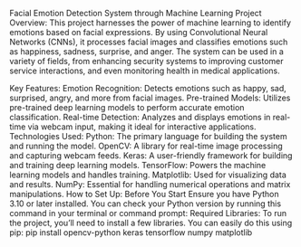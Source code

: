 Facial Emotion Detection System through Machine Learning
Project Overview:
          This project harnesses the power of machine learning to identify emotions based on facial expressions. By using Convolutional Neural Networks (CNNs), it processes facial images and classifies emotions such as happiness, sadness, surprise, and anger. The system can be used in a variety of fields, from enhancing security systems to improving customer service interactions, and even monitoring health in medical applications.

Key Features:
           Emotion Recognition: Detects emotions such as happy, sad, surprised, angry, and more from facial images.
           Pre-trained Models: Utilizes pre-trained deep learning models to perform accurate emotion classification.
           Real-time Detection: Analyzes and displays emotions in real-time via webcam input, making it ideal for interactive applications.
Technologies Used:
           Python: The primary language for building the system and running the model.
           OpenCV: A library for real-time image processing and capturing webcam feeds.
           Keras: A user-friendly framework for building and training deep learning models.
           TensorFlow: Powers the machine learning models and handles training.
           Matplotlib: Used for visualizing data and results.
           NumPy: Essential for handling numerical operations and matrix manipulations.
How to Set Up:
           Before You Start
           Ensure you have Python 3.10 or later installed. You can check your Python version by running this command in your terminal or command prompt:
Required Libraries:
          To run the project, you’ll need to install a few libraries. You can easily do this using pip:
          pip install opencv-python keras tensorflow numpy matplotlib
